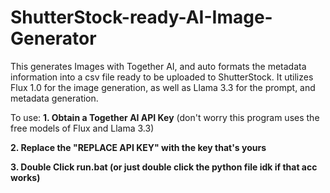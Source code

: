 # ShutterStock-ready-AI-Image-Generator

This generates Images with Together AI, and auto formats the metadata information into a csv file ready to be uploaded to ShutterStock. It utilizes Flux 1.0 for the image generation, as well as Llama 3.3 for the prompt, and metadata generation.

To use:
**1. Obtain a Together AI API Key** (don't worry this program uses the free models of Flux and Llama 3.3)

**2. Replace the "REPLACE API KEY" with the key that's yours**

**3. Double Click run.bat (or just double click the python file idk if that acc works)**
